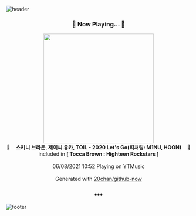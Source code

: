 ![header](https://capsule-render.vercel.app/api?type=wave&height=170&section=header&text=Hi.%20I'm%20SHIFT&fontColor=090707&fontAlignX=45&fontAlignY=65&fontSize=100)

<h3 align="center">🎵 Now Playing... 🎵</h3>
<p align="center">
  <a href="https://music.youtube.com/watch?v=_nHCmGQGfgI">
    <img width="300" src="https://lh3.googleusercontent.com/K5qvuzstaqGez2xLKEQqjoGnt-AXLpVyjyhSOVpw2jZGqgMyQJiA_cz6UYNs-Z68fukWNvvO2n99oSc">
  </a>
  <br>
  🎵&nbsp&nbsp&nbsp <b>스키니 브라운, 제이씨 유카, TOIL - 2020 Let's Go(피처링: M1NU, HOON)</b> &nbsp&nbsp&nbsp🎵
  <br>
  included in <b>[ Tocca Brown : Highteen Rockstars ]</b>
  
  <br />
  <br />
  06/08/2021 10:52 Playing on YTMusic
  <br />
  <br />
  Generated with <a href="https://github.com/20chan/github-now">20chan/github-now</a>
</p>

<h3 align="center">•••</h3>

![footer](https://capsule-render.vercel.app/api?type=wave&height=150&section=footer)
